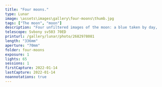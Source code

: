 ```yaml
---
title: "Four moons."
type: Lunar
image: \assets\images\gallery\four-moons\thumb.jpg
tags: ["The moon", "moon"]
description: "Four unfiltered images of the moon: a blue taken by day, a yellow due to fog, and a red due to forest fire smoke in addition to the traditional gray."
telescope: Svbony sv503 70ED
printurl: /gallery/lunar/photo/2682978081
length: "336mm"
aperture: "70mm"
folder: four-moons
exposure: 1
lights: 65
sessions: 1
firstCapture: 2022-01-14
lastCapture: 2022-01-14
noannotations: true
---
```

